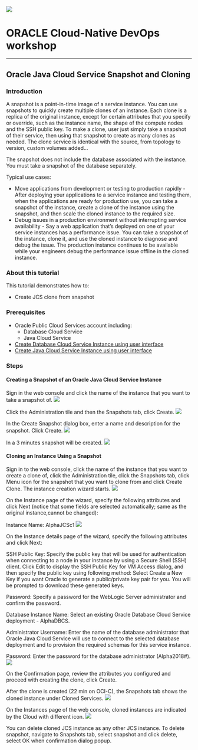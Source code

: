 ![](../common/images/customer.logo.png)
---
# ORACLE Cloud-Native DevOps workshop #
-----
## Oracle Java Cloud Service Snapshot and Cloning ##

### Introduction ###
A snapshot is a point-in-time image of a service instance. You can use snapshots to quickly create multiple clones of an instance. Each clone is a replica of the original instance, except for certain attributes that you specify or override, such as the instance name, the shape of the compute nodes and the SSH public key. To make a clone, user just simply take a snapshot of their service, then using that snapshot to create as many clones as needed. The clone service is identical with the source, from topology to version, custom volumes added...

The snapshot does not include the database associated with the instance. You must take a snapshot of the database separately.

Typical use cases:
+ Move applications from development or testing to production rapidly - After deploying your applications to a service instance and testing them, when the applications are ready for production use, you can take a snapshot of the instance, create a clone of the instance using the snapshot, and then scale the cloned instance to the required size.
+ Debug issues in a production environment without interrupting service availability - Say a web application that’s deployed on one of your service instances has a performance issue. You can take a snapshot of the instance, clone it, and use the cloned instance to diagnose and debug the issue. The production instance continues to be available while your engineers debug the performance issue offline in the cloned instance.

### About this tutorial ###
This tutorial demonstrates how to:

+ Create JCS clone from snapshot

### Prerequisites ###

+ Oracle Public Cloud Services account including:
	+ Database Cloud Service
	+ Java Cloud Service
+ [Create Database Cloud Service Instance using user interface](../dbcs-create/README.md)
+ [Create Java Cloud Service Instance using user interface](../jcs-create/README.md)

### Steps ###

#### Creating a Snapshot of an Oracle Java Cloud Service Instance ####

Sign in the web console and click the name of the instance that you want to take a snapshot of.
![](images/JCS-instance.png)

Click the Administration tile and then the Snapshots tab, click Create.
![](images/JCS-snap-tab.png)

In the Create Snapshot dialog box, enter a name and description for the snapshot. Click Create.
![](images/JCS-snap-create.png)

In a 3 minutes snapshot will be created.
![](images/JCS-snap-done.png)

#### Cloning an Instance Using a Snapshot ####

Sign in to the web console, click the name of the instance that you want to create a clone of, click the Administration tile, click the Snapshots tab, click Menu icon for the snapshot that you want to clone from and click Create Clone. The instance creation wizard starts.
![](images/JCS-clone-start.png)

On the Instance page of the wizard, specify the following attributes and click Next (notice that some fields are selected automatically; same as the original instance,cannot be changed):

Instance Name: AlphaJCSc1
![](images/JCS-clone-instance.png)

On the Instance details page of the wizard, specify the following attributes and click Next:

SSH Public Key: Specify the public key that will be used for authentication when connecting to a node in your instance by using a Secure Shell (SSH) client. Click Edit to display the SSH Public Key for VM Access dialog, and then specify the public key using following method: Select Create a New Key if you want Oracle to generate a public/private key pair for you. You will be prompted to download these generated keys.

Password: Specify a password for the WebLogic Server administrator and confirm the password.

Database Instance Name: Select an existing Oracle Database Cloud Service deployment - AlphaDBCS.

Administrator Username: Enter the name of the database administrator that Oracle Java Cloud Service will use to connect to the selected database deployment and to provision the required schemas for this service instance.

Password: Enter the password for the database administrator (Alpha2018#).
![](images/JCS-clone-details.png)

On the Confirmation page, review the attributes you configured and proceed with creating the clone, click Create.

After the clone is created (22 min on OCI-C), the Snapshots tab shows the cloned instance under Cloned Services. 
![](images/JCS-cloned-services.png)

On the Instances page of the web console, cloned instances are indicated by the Cloud with different icon.
![](images/JCS-clone-done.png)

You can delete cloned JCS instance as any other JCS instance. To delete snapshot, navigate to Snapshots tab, select snapshot and click delete, select OK when confirmation dialog popup.

